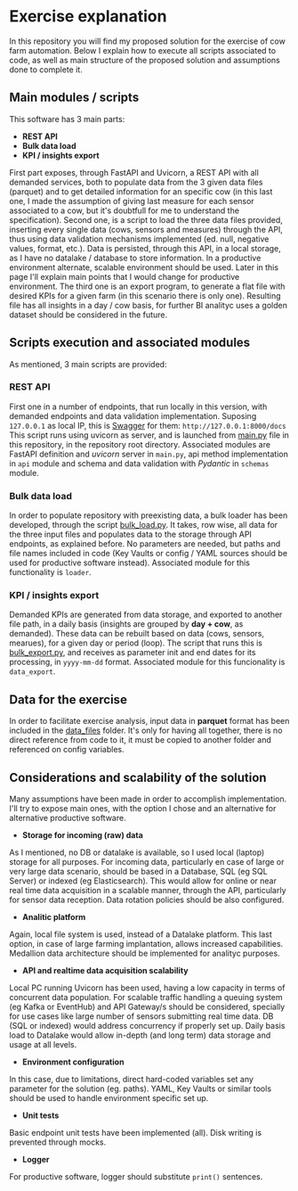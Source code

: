 # Exercise explanation
In this repository you will find my proposed solution for the exercise of cow farm automation. Below I explain how to execute all scripts associated to code, as well as main structure of the proposed solution and assumptions done to complete it.

## Main modules / scripts
This software has 3 main parts:
- **REST API**
- **Bulk data load**
- **KPI / insights export**

First part exposes, through FastAPI and Uvicorn, a REST API with all demanded services, both to populate data from the 3 given data files (parquet) and to get detailed information for an specific cow (in this last one, I made the assumption of giving last measure for each sensor associated to a cow, but it's doubtfull for me to understand the specification).
Second one, is a script to load the three data files provided, inserting every single data (cows, sensors and measures) through the API, thus using data validation mechanisms implemented (ed. null, negative values, format, etc.). Data is persisted, through this API, in a local storage, as I have no datalake / database to store information. In a productive environment alternate, scalable environment should be used. Later in this page I'll explain main points that I would change for productive environment.
The third one is an export program, to generate a flat file with desired KPIs for a given farm (in this scenario there is only one). Resulting file has all insights in a day / cow basis, for further BI analityc uses a golden dataset should be considered in the future.

 ## Scripts execution and associated modules
 As mentioned, 3 main scripts are provided:
### REST API
First one in a number of endpoints, that run locally in this version, with demanded endpoints and data validation implementation. Suposing `127.0.0.1` as local IP, this is [Swagger](http://127.0.0.1:8000/docs) for them: `http://127.0.0.1:8000/docs`
This script runs using uvicorn as server, and is launched from [main.py](https://github.com/JorgeRochaBlanco/JorgeRocha_NNDAP/blob/master/main.py) file in this repository, in the repository root directory.
Associated modules are FastAPI definition and _uvicorn_ server in `main.py`, api method implementation in `api` module and schema and data validation with _Pydantic_ in `schemas` module.
### Bulk data load
In order to populate repository with preexisting data, a bulk loader has been developed, through the script [bulk_load.py](https://github.com/JorgeRochaBlanco/JorgeRocha_NNDAP/blob/master/bulk_load.py). It takes, row wise, all data for the three input files and populates data to the storage through API endpoints, as explained before. No parameters are needed, but paths and file names included in code (Key Vaults or config / YAML sources should be used for productive software instead).
Associated module for this functionality is `loader`.
### KPI / insights export
Demanded KPIs are generated from data storage, and exported to another file path, in a daily basis (insights are grouped by **day + cow**, as demanded). These data can be rebuilt based on data (cows, sensors, mearues), for a given day or period (loop). The script that runs this is [bulk_export.py](https://github.com/JorgeRochaBlanco/JorgeRocha_NNDAP/blob/master/bulk_export.py), and receives as parameter init and end dates for its processing, in `yyyy-mm-dd` format.
Associated module for this funcionality is `data_export`.

## Data for the exercise

In order to facilitate exercise analysis, input data in **parquet** format has been included in the [data_files](https://github.com/JorgeRochaBlanco/JorgeRocha_NNDAP/tree/master/data_files) folder. It's only for having all together, there is no direct reference from code to it, it must be copied to another folder and referenced on config variables.

## Considerations and scalability of the solution
Many assumptions have been made in order to accomplish implementation. I'll try to expose main ones, with the option I chose and an alternative for alternative productive software.

- **Storage for incoming (raw) data**

As I mentioned, no DB or datalake is available, so I used local (laptop) storage for all purposes. For incoming data, particularly en case of large or very large data scenario, should be based in a Database, SQL (eg SQL Server) or indexed (eg Elasticsearch). This would allow for online or near real time data acquisition in a scalable manner, through the API, particularly for sensor data reception. Data rotation policies should be also configured.

- **Analitic platform**

Again, local file system is used, instead of a Datalake platform. This last option, in case of large farming implantation, allows increased capabilities. Medallion data architecture should be implemented for analityc purposes.

- **API and realtime data acquisition scalability**

Local PC running Uvicorn has been used, having a low capacity in terms of concurrent data population. For scalable traffic handling a queuing system (eg Kafka or EventHub) and API Gateway/s should be considered, specially for use cases like large number of sensors submitting real time data. DB (SQL or indexed) would address concurrency if properly set up. Daily basis load to Datalake would allow in-depth (and long term) data storage and usage at all levels.

- **Environment configuration**

In this case, due to limitations, direct hard-coded variables set any parameter for the solution (eg. paths). YAML, Key Vaults or similar tools should be used to handle environment specific set up.

- **Unit tests**

Basic endpoint unit tests have been implemented (all). Disk writing is prevented through mocks.
- **Logger**

For productive software, logger should substitute `print()` sentences.
